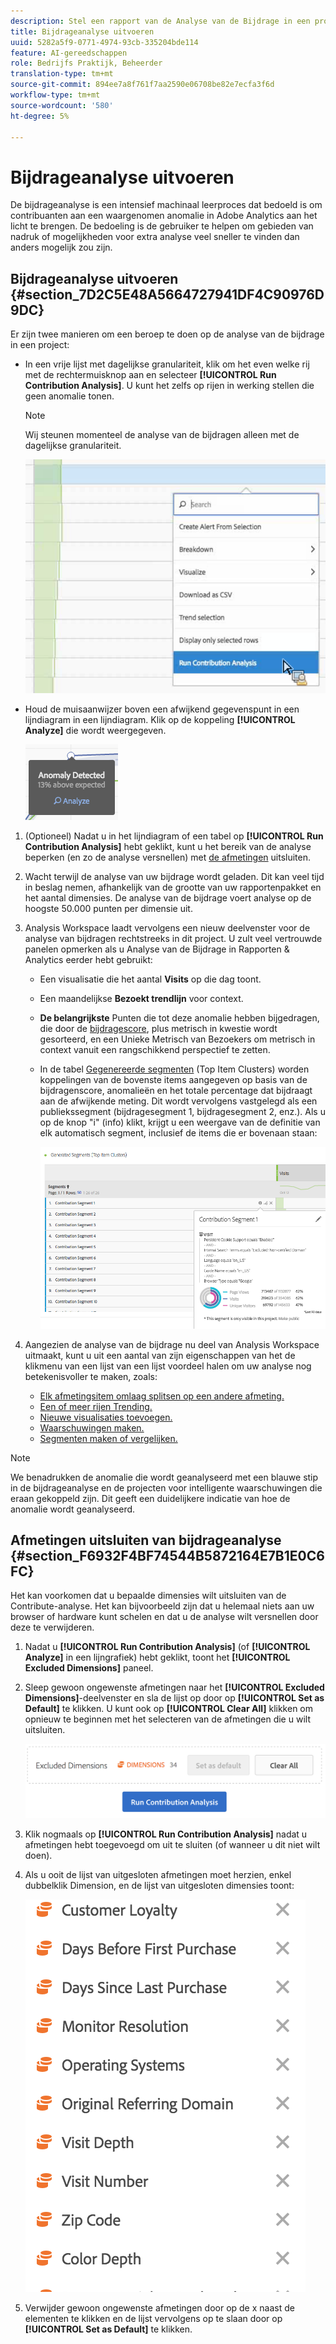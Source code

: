 ```yaml
---
description: Stel een rapport van de Analyse van de Bijdrage in een project van de Werkruimte in werking.
title: Bijdrageanalyse uitvoeren
uuid: 5282a5f9-0771-4974-93cb-335204bde114
feature: AI-gereedschappen
role: Bedrijfs Praktijk, Beheerder
translation-type: tm+mt
source-git-commit: 894ee7a8f761f7aa2590e06708be82e7ecfa3f6d
workflow-type: tm+mt
source-wordcount: '580'
ht-degree: 5%

---
```



# Bijdrageanalyse uitvoeren

De bijdrageanalyse is een intensief machinaal leerproces dat bedoeld is om contribuanten aan een waargenomen anomalie in Adobe Analytics aan het licht te brengen. De bedoeling is de gebruiker te helpen om gebieden van nadruk of mogelijkheden voor extra analyse veel sneller te vinden dan anders mogelijk zou zijn.

## Bijdrageanalyse uitvoeren {#section_7D2C5E48A5664727941DF4C90976D9DC}

Er zijn twee manieren om een beroep te doen op de analyse van de bijdrage in een project:

* In een vrije lijst met dagelijkse granulariteit, klik om het even welke rij met de rechtermuisknop aan en selecteer **[!UICONTROL Run Contribution Analysis]**. U kunt het zelfs op rijen in werking stellen die geen anomalie tonen.

   >[!NOTE]
   >
   >Wij steunen momenteel de analyse van de bijdragen alleen met de dagelijkse granulariteit.

   ![](assets/run_ca.png)

* Houd de muisaanwijzer boven een afwijkend gegevenspunt in een lijndiagram in een lijndiagram. Klik op de koppeling **[!UICONTROL Analyze]** die wordt weergegeven.

   ![](assets/contribution-analysis.png)

1. (Optioneel) Nadat u in het lijndiagram of een tabel op **[!UICONTROL Run Contribution Analysis]** hebt geklikt, kunt u het bereik van de analyse beperken (en zo de analyse versnellen) met [de afmetingen](#section_F6932F4BF74544B5872164E7B1E0C6FC) uitsluiten.

1. Wacht terwijl de analyse van uw bijdrage wordt geladen. Dit kan veel tijd in beslag nemen, afhankelijk van de grootte van uw rapportenpakket en het aantal dimensies. De analyse van de bijdrage voert analyse op de hoogste 50.000 punten per dimensie uit.
1. Analysis Workspace laadt vervolgens een nieuw deelvenster voor de analyse van bijdragen rechtstreeks in dit project. U zult veel vertrouwde panelen opmerken als u Analyse van de Bijdrage in Rapporten &amp; Analytics eerder hebt gebruikt:

   * Een visualisatie die het aantal **Visits** op die dag toont.
   * Een maandelijkse **Bezoekt trendlijn** voor context.
   * **De belangrijkste** Punten die tot deze anomalie hebben bijgedragen, die door de  [bijdragescore](https://docs.adobe.com/content/help/en/analytics/analyze/analysis-workspace/virtual-analyst/contribution-analysis/ca-tokens.html), plus metrisch in kwestie wordt gesorteerd, en een Unieke Metrisch van Bezoekers om metrisch in context vanuit een rangschikkend perspectief te zetten.

   * In de tabel [Gegenereerde segmenten](https://docs.adobe.com/content/help/en/analytics/components/segmentation/segmentation-workflow/seg-build.html) (Top Item Clusters) worden koppelingen van de bovenste items aangegeven op basis van de bijdragenscore, anomalieën en het totale percentage dat bijdraagt aan de afwijkende meting. Dit wordt vervolgens vastgelegd als een publiekssegment (bijdragesegment 1, bijdragesegment 2, enz.). Als u op de knop &quot;i&quot; (info) klikt, krijgt u een weergave van de definitie van elk automatisch segment, inclusief de items die er bovenaan staan:

      ![](assets/auto_segment.png)

1. Aangezien de analyse van de bijdrage nu deel van Analysis Workspace uitmaakt, kunt u uit een aantal van zijn eigenschappen van het de klikmenu van een lijst van een lijst voordeel halen om uw analyse nog betekenisvoller te maken, zoals:

   * [Elk afmetingsitem omlaag splitsen op een andere afmeting.](/help/analyze/analysis-workspace/components/dimensions/t-breakdown-fa.md)
   * [Een of meer rijen Trending.](/help/analyze/analysis-workspace/home.md#section_34930C967C104C2B9092BA8DCF2BF81A)
   * [Nieuwe visualisaties toevoegen.](/help/analyze/analysis-workspace/visualizations/freeform-analysis-visualizations.md)
   * [Waarschuwingen maken.](/help/components/c-alerts/intellligent-alerts.md)
   * [Segmenten maken of vergelijken.](/help/analyze/analysis-workspace/c-panels/c-segment-comparison/segment-comparison.md)

>[!NOTE]
>
>We benadrukken de anomalie die wordt geanalyseerd met een blauwe stip in de bijdrageanalyse en de projecten voor intelligente waarschuwingen die eraan gekoppeld zijn. Dit geeft een duidelijkere indicatie van hoe de anomalie wordt geanalyseerd.

## Afmetingen uitsluiten van bijdrageanalyse {#section_F6932F4BF74544B5872164E7B1E0C6FC}

Het kan voorkomen dat u bepaalde dimensies wilt uitsluiten van de Contribute-analyse. Het kan bijvoorbeeld zijn dat u helemaal niets aan uw browser of hardware kunt schelen en dat u de analyse wilt versnellen door deze te verwijderen.

1. Nadat u **[!UICONTROL Run Contribution Analysis]** (of **[!UICONTROL Analyze]** in een lijngrafiek) hebt geklikt, toont het **[!UICONTROL Excluded Dimensions]** paneel.

1. Sleep gewoon ongewenste afmetingen naar het **[!UICONTROL Excluded Dimensions]**-deelvenster en sla de lijst op door op **[!UICONTROL Set as Default]** te klikken. U kunt ook op **[!UICONTROL Clear All]** klikken om opnieuw te beginnen met het selecteren van de afmetingen die u wilt uitsluiten.

   ![](assets/exclude_dimensions.png)

1. Klik nogmaals op **[!UICONTROL Run Contribution Analysis]** nadat u afmetingen hebt toegevoegd om uit te sluiten (of wanneer u dit niet wilt doen).
1. Als u ooit de lijst van uitgesloten afmetingen moet herzien, enkel dubbelklik Dimension, en de lijst van uitgesloten dimensies toont:

   ![](assets/excluded-dimensions.png)

1. Verwijder gewoon ongewenste afmetingen door op de x naast de elementen te klikken en de lijst vervolgens op te slaan door op **[!UICONTROL Set as Default]** te klikken.

